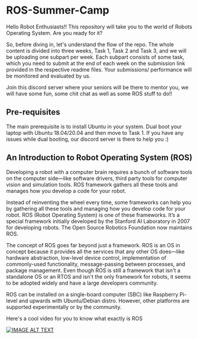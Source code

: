 # ROS-Summer-Camp
Hello Robot Enthusiasts!!
This repository will take you to the world of Robots Operating System. Are you ready for it?

So, before diving in, let's understand the flow of the repo. The whole content is divided into three weeks, Task 1, Task 2 and Task 3, and we will be uploading one subpart per week. Each subpart consists of some task, which you need to submit at the end of each week on the submission link provided in the respective readme files. Your submissions/ performance will be monitored and evaluated by us. 

Join this discord server where your seniors will be there to mentor you, we will have some fun, some chit chat as well as some ROS stuff to do!!

## Pre-requisites
The main prerequisite is to install Ubuntu in your system. Dual boot your laptop with Ubuntu 18.04/20.04 and then move to Task 1. If you have any issues while dual booting, our discord server is there to help you :)


## An Introduction to Robot Operating System (ROS)
Developing a robot with a computer brain requires a bunch of software tools on the computer side—like software drivers, third party tools for computer vision and simulation tools. ROS framework gathers all these tools and manages how you develop a code for your robot.

Instead of reinventing the wheel every time, some frameworks can help you by gathering all these tools and managing how you develop code for your robot. ROS (Robot Operating System) is one of these frameworks. It’s a special framework initially developed by the Stanford AI Laboratory in 2007 for developing robots. The Open Source Robotics Foundation now maintains ROS.

The concept of ROS goes far beyond just a framework. ROS is an OS in concept because it provides all the services that any other OS does—like hardware abstraction, low-level device control, implementation of commonly-used functionality, message-passing between processes, and package management. Even though ROS is still a framework that isn't a standalone OS or an RTOS and isn't the only framework for robots, it seems to be adopted widely and have a large developers community.

ROS can be installed on a single-board computer (SBC) like Raspberry Pi-level and upwards with Ubuntu/Debian distro. However, other platforms are supported experimentally or by the community.

Here's a cool video for you to know what exactly is ROS

[![IMAGE ALT TEXT](http://img.youtube.com/watch?v=Dm7HnQb8n9Y/0.jpg)](https://www.youtube.com/watch?v=Dm7HnQb8n9Y "ros introduction")








